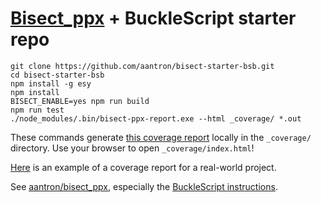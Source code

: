 # [Bisect_ppx][bisect] + BuckleScript starter repo

```
git clone https://github.com/aantron/bisect-starter-bsb.git
cd bisect-starter-bsb
npm install -g esy
npm install
BISECT_ENABLE=yes npm run build
npm run test
./node_modules/.bin/bisect-ppx-report.exe --html _coverage/ *.out
```

These commands generate
[this coverage report](https://aantron.github.io/bisect-starter-bsb/) locally
in the `_coverage/` directory. Use your browser to open `_coverage/index.html`!

[Here][demo] is an example of a coverage report for a real-world project.

See [aantron/bisect_ppx][bisect], especially the
[BuckleScript instructions][bsb-instructions].

[bisect]: https://github.com/aantron/bisect_ppx
[bsb-instructions]: https://github.com/aantron/bisect_ppx#BuckleScript
[demo]: https://aantron.github.io/bisect_ppx/demo/
